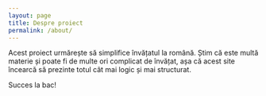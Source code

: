 ```yaml
---
layout: page
title: Despre proiect
permalink: /about/
---
```


Acest proiect urmărește să simplifice învățatul la română. Știm că este multă materie și poate fi de multe ori complicat de învățat, așa că acest site încearcă să prezinte totul cât mai logic și mai structurat.

Succes la bac!
